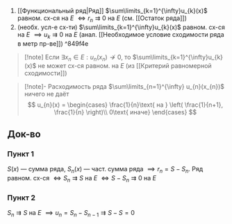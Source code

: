 1. [[Функциональный ряд|Ряд]] $\sum\limits_{k=1}^{\infty}u_{k}(x)$ равном. сх-ся на $E$ $\iff r_{n}\rightrightarrows 0$ на $E$ (см. [[Остаток ряда]])
2. (необх. усл-е сх-ти) $\sum\limits_{k=1}^{\infty}u_{k}(x)$ равном. сх-ся на $E$ $\implies u_{k}\rightrightarrows 0$ на $E$ (анал. [[Необходимое условие сходимости ряда в метр пр-ве]]) ^849f4e

>[!note] Если $\exists x_{n} \in E: u_{n}(x_{n})\not\to 0$, то $\sum\limits_{k=1}^{\infty}u_{k}(x)$ не может сх-ся равном. на $E$ (из [[Критерий равномерной сходимости]])

>[!note]- Расходимость ряда $\sum\limits_{n=1}^{\infty} u_{n}(x_{n})$ ничего не даёт
> $$
> u_{n}(x) = \begin{cases}
> \frac{1}{n}\text{ на } \left( \frac{1}{n+1}, \frac{1}{n} \right)\\
> 0\text{ иначе}
> \end{cases}
> $$
## Док-во
### Пункт 1

$S(x)$ — сумма ряда, $S_{n}(x)$ — част. сумма ряда $\implies r_{n}=S-S_{n}$. Ряд равном. сх-ся $\iff S_{n}\rightrightarrows S$ на $E$ $\iff S-S_{n}\rightrightarrows 0$ на $E$
### Пункт 2

$S_{n}\rightrightarrows S$ на $E$ $\implies u_{n}=S_{n}-S_{n-1}\rightrightarrows S-S=0$
